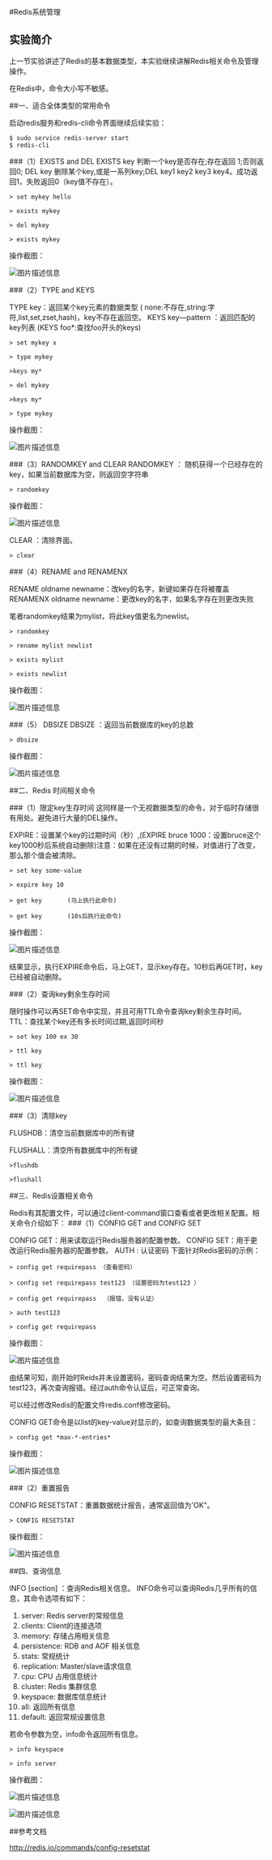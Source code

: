 #Redis系统管理

## 实验简介

上一节实验讲述了Redis的基本数据类型，本实验继续讲解Redis相关命令及管理操作。

在Redis中，命令大小写不敏感。

##一、适合全体类型的常用命令

启动redis服务和redis-cli命令界面继续后续实验：

```
$ sudo service redis-server start
$ redis-cli
```

###（1）EXISTS and DEL
EXISTS key 判断一个key是否存在;存在返回 1;否则返回0;
DEL key  删除某个key,或是一系列key;DEL key1 key2 key3 key4。成功返回1，失败返回0（key值不存在）。


```
> set mykey hello

> exists mykey

> del mykey

> exists mykey
```

操作截图：

![图片描述信息](https://dn-anything-about-doc.qbox.me/userid42227labid911time1429498813713?watermark/1/image/aHR0cDovL3N5bC1zdGF0aWMucWluaXVkbi5jb20vaW1nL3dhdGVybWFyay5wbmc=/dissolve/60/gravity/SouthEast/dx/0/dy/10)


###（2）TYPE and KEYS 

TYPE key：返回某个key元素的数据类型 ( none:不存在,string:字符,list,set,zset,hash)，key不存在返回空。
KEYS key—pattern ：返回匹配的key列表 (KEYS foo*:查找foo开头的keys)

```
> set mykey x

> type mykey

>keys my*

> del mykey

>keys my*

> type mykey
```
操作截图：

![图片描述信息](https://dn-anything-about-doc.qbox.me/userid42227labid913time1429516992936?watermark/1/image/aHR0cDovL3N5bC1zdGF0aWMucWluaXVkbi5jb20vaW1nL3dhdGVybWFyay5wbmc=/dissolve/60/gravity/SouthEast/dx/0/dy/10)



###（3）RANDOMKEY and CLEAR
RANDOMKEY ： 随机获得一个已经存在的key，如果当前数据库为空，则返回空字符串
```
> randomkey
```
操作截图：

![图片描述信息](https://dn-anything-about-doc.qbox.me/userid42227labid913time1429515047669?watermark/1/image/aHR0cDovL3N5bC1zdGF0aWMucWluaXVkbi5jb20vaW1nL3dhdGVybWFyay5wbmc=/dissolve/60/gravity/SouthEast/dx/0/dy/10)

CLEAR ：清除界面。
```
> clear
```

###（4）RENAME  and  RENAMENX 

RENAME oldname newname：改key的名字，新键如果存在将被覆盖
RENAMENX oldname newname：更改key的名字，如果名字存在则更改失败

笔者randomkey结果为mylist，将此key值更名为newlist。
```
> randomkey

> rename mylist newlist

> exists mylist

> exists newlist

```

操作截图：

![图片描述信息](https://dn-anything-about-doc.qbox.me/userid42227labid913time1429515503329?watermark/1/image/aHR0cDovL3N5bC1zdGF0aWMucWluaXVkbi5jb20vaW1nL3dhdGVybWFyay5wbmc=/dissolve/60/gravity/SouthEast/dx/0/dy/10)

###（5） DBSIZE 
DBSIZE ：返回当前数据库的key的总数

```
> dbsize
```

操作截图：

![图片描述信息](https://dn-anything-about-doc.qbox.me/userid42227labid913time1429515622274?watermark/1/image/aHR0cDovL3N5bC1zdGF0aWMucWluaXVkbi5jb20vaW1nL3dhdGVybWFyay5wbmc=/dissolve/60/gravity/SouthEast/dx/0/dy/10)


##二、Redis 时间相关命令

###（1）限定key生存时间
这同样是一个无视数据类型的命令，对于临时存储很有用处。避免进行大量的DEL操作。

EXPIRE：设置某个key的过期时间（秒）,(EXPIRE bruce 1000：设置bruce这个key1000秒后系统自动删除)注意：如果在还没有过期的时候，对值进行了改变，那么那个值会被清除。

```
> set key some-value

> expire key 10

> get key       (马上执行此命令)

> get key       (10s后执行此命令)
```
操作截图：

![图片描述信息](https://dn-anything-about-doc.qbox.me/userid42227labid911time1429499147841?watermark/1/image/aHR0cDovL3N5bC1zdGF0aWMucWluaXVkbi5jb20vaW1nL3dhdGVybWFyay5wbmc=/dissolve/60/gravity/SouthEast/dx/0/dy/10)

结果显示，执行EXPIRE命令后，马上GET，显示key存在。10秒后再GET时，key 已经被自动删除。

###（2）查询key剩余生存时间

限时操作可以再SET命令中实现，并且可用TTL命令查询key剩余生存时间。
TTL：查找某个key还有多长时间过期,返回时间秒
```
> set key 100 ex 30

> ttl key

> ttl key

```
操作截图：

![图片描述信息](https://dn-anything-about-doc.qbox.me/userid42227labid911time1429499622388?watermark/1/image/aHR0cDovL3N5bC1zdGF0aWMucWluaXVkbi5jb20vaW1nL3dhdGVybWFyay5wbmc=/dissolve/60/gravity/SouthEast/dx/0/dy/10)

###（3）清除key

FLUSHDB：清空当前数据库中的所有键

FLUSHALL：清空所有数据库中的所有键

```
>flushdb

>flushall
```


##三、Redis设置相关命令
 
Redis有其配置文件，可以通过client-command窗口查看或者更改相关配置。相关命令介绍如下：
###（1）CONFIG GET and CONFIG SET

CONFIG GET：用来读取运行Redis服务器的配置参数。
CONFIG SET：用于更改运行Redis服务器的配置参数。
AUTH : 认证密码
下面针对Redis密码的示例：

```
> config get requirepass （查看密码）

> config set requirepass test123 （设置密码为test123 ）

> config get requirepass  （报错，没有认证）

> auth test123

> config get requirepass
```

操作截图：

![图片描述信息](https://dn-anything-about-doc.qbox.me/userid42227labid913time1429520598484?watermark/1/image/aHR0cDovL3N5bC1zdGF0aWMucWluaXVkbi5jb20vaW1nL3dhdGVybWFyay5wbmc=/dissolve/60/gravity/SouthEast/dx/0/dy/10)

由结果可知，刚开始时Reids并未设置密码，密码查询结果为空。然后设置密码为test123，再次查询报错。经过auth命令认证后，可正常查询。

可以经过修改Redis的配置文件redis.conf修改密码。

CONFIG GET命令是以list的key-value对显示的，如查询数据类型的最大条目：

```
> config get *max-*-entries* 

```

操作截图：

![图片描述信息](https://dn-anything-about-doc.qbox.me/userid42227labid913time1429521073401?watermark/1/image/aHR0cDovL3N5bC1zdGF0aWMucWluaXVkbi5jb20vaW1nL3dhdGVybWFyay5wbmc=/dissolve/60/gravity/SouthEast/dx/0/dy/10)

###（2）重置报告

CONFIG RESETSTAT：重置数据统计报告，通常返回值为'OK"。

```
> CONFIG RESETSTAT
```
操作截图：


![图片描述信息](https://dn-anything-about-doc.qbox.me/userid42227labid913time1429521447546?watermark/1/image/aHR0cDovL3N5bC1zdGF0aWMucWluaXVkbi5jb20vaW1nL3dhdGVybWFyay5wbmc=/dissolve/60/gravity/SouthEast/dx/0/dy/10)

##四、查询信息

 INFO [section] ：查询Redis相关信息。
 INFO命令可以查询Redis几乎所有的信息，其命令选项有如下：
 
 1.  server: Redis server的常规信息
 2.   clients: Client的连接选项
 3.  memory: 存储占用相关信息
 4. persistence: RDB and AOF 相关信息
 5.   stats: 常规统计
 6.  replication: Master/slave请求信息
 7.  cpu: CPU 占用信息统计
 8.  cluster: Redis 集群信息
 9. keyspace: 数据库信息统计
 10. all: 返回所有信息
 11. default: 返回常规设置信息

若命令参数为空，info命令返回所有信息。


```
> info keyspace

> info server
```

操作截图：


![图片描述信息](https://dn-anything-about-doc.qbox.me/userid42227labid913time1429581133525?watermark/1/image/aHR0cDovL3N5bC1zdGF0aWMucWluaXVkbi5jb20vaW1nL3dhdGVybWFyay5wbmc=/dissolve/60/gravity/SouthEast/dx/0/dy/10)


![图片描述信息](https://dn-anything-about-doc.qbox.me/userid42227labid913time1429581162348?watermark/1/image/aHR0cDovL3N5bC1zdGF0aWMucWluaXVkbi5jb20vaW1nL3dhdGVybWFyay5wbmc=/dissolve/60/gravity/SouthEast/dx/0/dy/10)



##参考文档

http://redis.io/commands/config-resetstat





